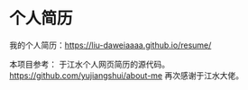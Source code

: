 个人简历
========

我的个人简历：https://liu-daweiaaaa.github.io/resume/

本项目参考：
于江水个人网页简历的源代码。https://github.com/yujiangshui/about-me
再次感谢于江水大佬。

